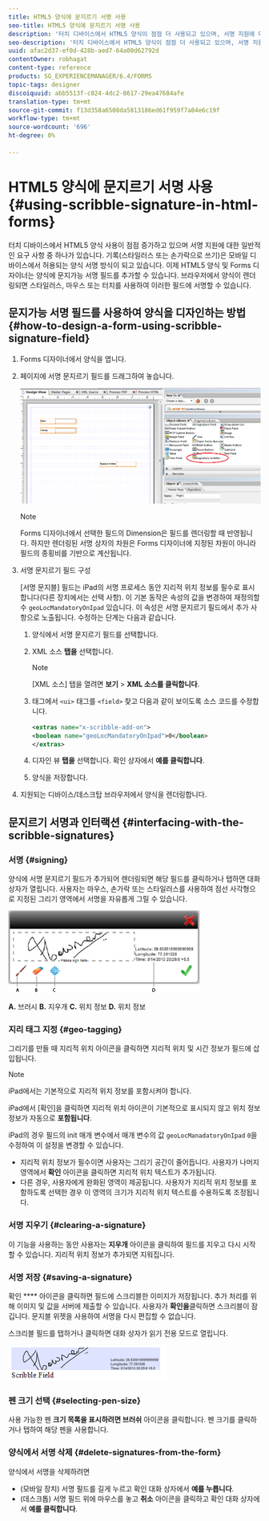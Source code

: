```yaml
---
title: HTML5 양식에 문지르기 서명 사용
seo-title: HTML5 양식에 문지르기 서명 사용
description: '터치 디바이스에서 HTML5 양식이 점점 더 사용되고 있으며, 서명 지원에 대한 일반적인 요구 사항 중 하나가 있습니다. 모바일 디바이스에서 문서에 서명하는 것이 일반적으로 통용되고 있습니다. '
seo-description: '터치 디바이스에서 HTML5 양식이 점점 더 사용되고 있으며, 서명 지원에 대한 일반적인 요구 사항 중 하나가 있습니다. 모바일 디바이스에서 문서에 서명하는 것이 일반적으로 통용되고 있습니다. '
uuid: afac2d37-ef0d-428b-aed7-64a00d62792d
contentOwner: robhagat
content-type: reference
products: SG_EXPERIENCEMANAGER/6.4/FORMS
topic-tags: designer
discoiquuid: abb5513f-c824-4dc2-8617-29ea47684afe
translation-type: tm+mt
source-git-commit: f13d358a6508da5813186ed61f959f7a84e6c19f
workflow-type: tm+mt
source-wordcount: '696'
ht-degree: 0%

---
```



# HTML5 양식에 문지르기 서명 사용 {#using-scribble-signature-in-html-forms}

터치 디바이스에서 HTML5 양식 사용이 점점 증가하고 있으며 서명 지원에 대한 일반적인 요구 사항 중 하나가 있습니다. 기록(스타일러스 또는 손가락으로 쓰기)은 모바일 디바이스에서 허용되는 양식 서명 방식이 되고 있습니다. 이제 HTML5 양식 및 Forms 디자이너는 양식에 문지가능 서명 필드를 추가할 수 있습니다. 브라우저에서 양식이 렌더링되면 스타일러스, 마우스 또는 터치를 사용하여 이러한 필드에 서명할 수 있습니다.

## 문지가능 서명 필드를 사용하여 양식을 디자인하는 방법 {#how-to-design-a-form-using-scribble-signature-field}

1. Forms 디자이너에서 양식을 엽니다.
1. 페이지에 서명 문지르기 필드를 드래그하여 놓습니다.

   ![designer_scribble](assets/designer_scribble.png)

   >[!NOTE]
   >
   >Forms 디자이너에서 선택한 필드의 Dimension은 필드를 렌더링할 때 반영됩니다. 하지만 렌더링된 서명 상자의 차원은 Forms 디자이너에 지정된 차원이 아니라 필드의 종횡비를 기반으로 계산됩니다.

1. 서명 문지르기 필드 구성

   [서명 문지블] 필드는 iPad의 서명 프로세스 동안 지리적 위치 정보를 필수로 표시합니다(다른 장치에서는 선택 사항). 이 기본 동작은 속성의 값을 변경하여 재정의할 수 `geoLocMandatoryOnIpad` 있습니다. 이 속성은 서명 문지르기 필드에서 추가 사항으로 노출됩니다. 수정하는 단계는 다음과 같습니다.

   1. 양식에서 서명 문지르기 필드를 선택합니다.
   1. XML 소스 **탭을** 선택합니다.

      >[!NOTE]
      >
      >[XML 소스] 탭을 열려면 **보기** > **XML 소스를 클릭합니다**.

   1. 태그에서 `<ui>` 태그를 `<field>` 찾고 다음과 같이 보이도록 소스 코드를 수정합니다.

      ```xml
      <extras name="x-scribble-add-on">
      <boolean name="geoLocMandatoryOnIpad">0</boolean>
      </extras>
      ```

   1. 디자인 뷰 **탭을** 선택합니다. 확인 상자에서 **예를 클릭합니다**.
   1. 양식을 저장합니다.

1. 지원되는 디바이스/데스크탑 브라우저에서 양식을 렌더링합니다.

## 문지르기 서명과 인터랙션 {#interfacing-with-the-scribble-signatures}

### 서명 {#signing}

양식에 서명 문지르기 필드가 추가되어 렌더링되면 해당 필드를 클릭하거나 탭하면 대화 상자가 열립니다. 사용자는 마우스, 손가락 또는 스타일러스를 사용하여 점선 사각형으로 지정된 그리기 영역에서 서명을 자유롭게 그릴 수 있습니다.

![위치 정보](assets/geolocation.png)

**A.** 브러시 **B.** 지우개 **C.** 위치 정보 **D.** 위치 정보

### 지리 태그 지정 {#geo-tagging}

그리기를 만들 때 지리적 위치 아이콘을 클릭하면 지리적 위치 및 시간 정보가 필드에 삽입됩니다.

>[!NOTE]
iPad에서는 기본적으로 지리적 위치 정보를 포함시켜야 합니다.

iPad에서 [확인]을 클릭하면 지리적 위치 아이콘이 기본적으로 표시되지 않고 위치 정보 정보가 자동으로 **포함됩니다**.

iPad의 경우 필드의 init 매개 변수에서 매개 변수의 값 `geoLocManadatoryOnIpad` `0`을 수정하여 이 설정을 변경할 수 있습니다.

* 지리적 위치 정보가 필수이면 사용자는 그리기 공간이 줄어듭니다. 사용자가 나머지 영역에서 **확인** 아이콘을 클릭하면 지리적 위치 텍스트가 추가됩니다.
* 다른 경우, 사용자에게 완화된 영역이 제공됩니다. 사용자가 지리적 위치 정보를 포함하도록 선택한 경우 이 영역의 크기가 지리적 위치 텍스트를 수용하도록 조정됩니다.

### 서명 지우기 {#clearing-a-signature}

이 기능을 사용하는 동안 사용자는 **지우개** 아이콘을 클릭하여 필드를 지우고 다시 시작할 수 있습니다. 지리적 위치 정보가 추가되면 지워집니다.

### 서명 저장 {#saving-a-signature}

확인 **** 아이콘을 클릭하면 필드에 스크리블한 이미지가 저장됩니다. 추가 처리를 위해 이미지 및 값을 서버에 제출할 수 있습니다. 사용자가 **확인을**&#x200B;클릭하면 스크리블이 잠깁니다. 문지블 위젯을 사용하여 서명을 다시 편집할 수 없습니다.

스크리블 필드를 탭하거나 클릭하면 대화 상자가 읽기 전용 모드로 열립니다.

![3](assets/3.png)

### 펜 크기 선택 {#selecting-pen-size}

사용 가능한 펜 **크기 목록을 표시하려면 브러쉬** 아이콘을 클릭합니다. 펜 크기를 클릭하거나 탭하여 해당 펜을 사용합니다.

### 양식에서 서명 삭제 {#delete-signatures-from-the-form}

양식에서 서명을 삭제하려면

* (모바일 장치) 서명 필드를 길게 누르고 확인 대화 상자에서 **예를 누릅니다**.
* (데스크톱) 서명 필드 위에 마우스를 놓고 **취소** 아이콘을 클릭하고 확인 대화 상자에서 **예를 클릭합니다**.
